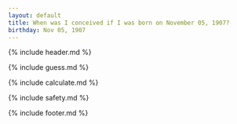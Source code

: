 ```yaml
---
layout: default
title: When was I conceived if I was born on November 05, 1907?
birthday: Nov 05, 1907
---
```


{% include header.md %}

{% include guess.md %}

{% include calculate.md %}

{% include safety.md %}

{% include footer.md %}



